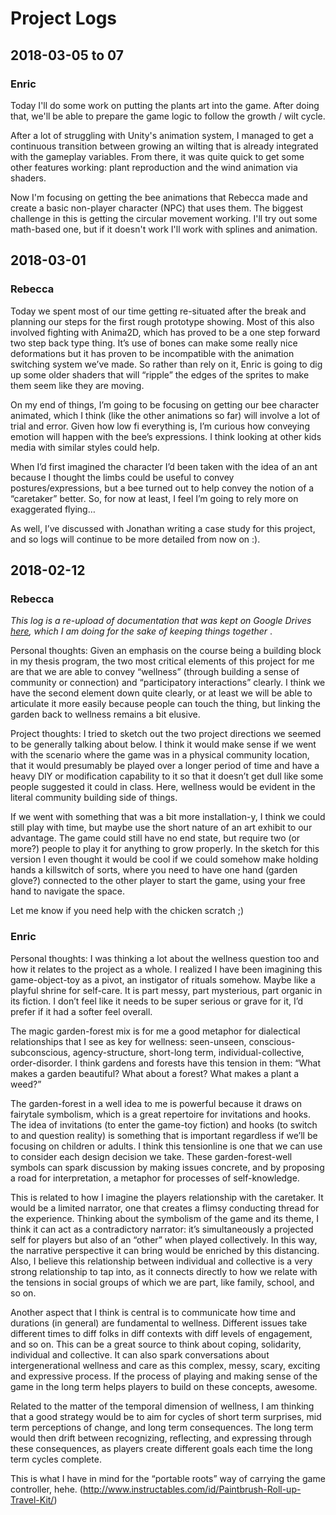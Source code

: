 # Project Logs

## 2018-03-05 to 07

### Enric

Today I'll do some work on putting the plants art into the game. After doing that, we'll be able to prepare the game logic to follow the growth / wilt cycle.

After a lot of struggling with Unity's animation system, I managed to get a continuous transition between growing an wilting that is already integrated with the gameplay variables. From there, it was quite quick to get some other features working: plant reproduction and the wind animation via shaders.

Now I'm focusing on getting the bee animations that Rebecca made and create a basic non-player character (NPC) that uses them. The biggest challenge in this is getting the circular movement working. I'll try out some math-based one, but if it doesn't work I'll work with splines and animation.

## 2018-03-01

### Rebecca

Today we spent most of our time getting re-situated after the break and planning our steps for the first rough prototype showing. Most of this also involved fighting with Anima2D, which has proved to be a one step forward two step back type thing. It’s use of bones can make some really nice deformations but it has proven to be incompatible with the animation switching system we’ve made. So rather than rely on it, Enric is going to dig up some older shaders that will “ripple” the edges of the sprites to make them seem like they are moving.

On my end of things, I’m going to be focusing on getting our bee character animated, which I think (like the other animations so far) will involve a lot of trial and error. Given how low fi everything is, I’m curious how conveying emotion will happen with the bee’s expressions. I think looking at other kids media with similar styles could help.

When I’d first imagined the character I’d been taken with the idea of an ant because I thought the limbs could be useful to convey postures/expressions, but a bee turned out to help convey the notion of a “caretaker” better. So, for now at least, I feel I’m going to rely more on exaggerated flying…

As well, I’ve discussed with Jonathan writing a case study for this project, and so logs will continue to be more detailed from now on :).

## 2018-02-12
### Rebecca
<i> This log is a re-upload of documentation that was kept on Google Drives [here](https://docs.google.com/document/d/1fmgZvUh9lEE4N5qXoiClz1crrsiF6RUvmEVXA8-KvhQ/edit?usp=sharing), which I am doing for the sake of keeping things together </i>.

Personal thoughts:
Given an emphasis on the course being a building block in my thesis program, the two most critical elements of this project for me are that we are able to convey “wellness” (through building a sense of community or connection) and “participatory interactions” clearly. I think we have the second element down quite clearly, or at least we will be able to articulate it more easily because people can touch the thing, but linking the garden back to wellness remains a bit elusive.

Project thoughts:
I tried to sketch out the two project directions we seemed to be generally talking about below. I think it would make sense if we went with the scenario where the game was in a physical community location, that it would presumably be played over a longer period of time and have a heavy DIY or modification capability to it so that it doesn’t get dull like some people suggested it could in class. Here, wellness would be evident in the literal community building side of things.

If we went with something that was a bit more installation-y, I think we could still play with time, but maybe use the short nature of an art exhibit to our advantage. The game could still have no end state, but require two (or more?) people to play it for anything to grow properly. In the sketch for this version I even thought it would be cool if we could somehow make holding hands a killswitch of sorts, where you need to have one hand (garden glove?) connected to the other player to start the game, using your free hand to navigate the space.

Let me know if you need help with the chicken scratch ;)

### Enric

Personal thoughts:
I was thinking a lot about the wellness question too and how it relates to the project as a whole. I realized I have been imagining this game-object-toy as a pivot, an instigator of rituals somehow. Maybe like a playful shrine for self-care. It is part messy, part mysterious, part organic in its fiction. I don’t feel like it needs to be super serious or grave for it, I’d prefer if it had a softer feel overall.

The magic garden-forest mix is for me a good metaphor for dialectical relationships that I see as key for wellness: seen-unseen, conscious-subconscious, agency-structure, short-long term, individual-collective, order-disorder. I think gardens and forests have this tension in them: “What makes a garden beautiful? What about a forest? What makes a plant a weed?”

The garden-forest in a well idea to me is powerful because it draws on fairytale symbolism, which is a great repertoire for invitations and hooks. The idea of invitations (to enter the game-toy fiction) and hooks (to switch to and question reality) is something that is important regardless if we’ll be focusing on children or adults. I think this tensionline is one that we can use to consider each design decision we take. These garden-forest-well symbols can spark discussion by making issues concrete, and by proposing a road for interpretation, a metaphor for processes of self-knowledge.

This is related to how I imagine the players relationship with the caretaker. It would be a limited narrator, one that creates a flimsy conducting thread for the experience. Thinking about the symbolism of the game and its theme, I think it can act as a contradictory narrator: it’s simultaneously a projected self for players but also of an “other” when played collectively. In this way, the narrative perspective it can bring would be enriched by this distancing. Also, I believe this relationship between individual and collective is a very strong relationship to tap into, as it connects directly to how we relate with the tensions in social groups of which we are part, like family, school, and so on.

Another aspect that I think is central is to communicate how time and durations (in general) are fundamental to wellness. Different issues take different times to diff folks in diff contexts with diff levels of engagement, and so on. This can be a great source to think about coping, solidarity, individual and collective. It can also spark conversations about intergenerational wellness and care as this complex, messy, scary, exciting and expressive process. If the process of playing and making sense of the game in the long term helps players to build on these concepts, awesome.

Related to the matter of the temporal dimension of wellness, I am thinking that a good strategy would be to aim for cycles of short term surprises, mid term perceptions of change, and long term consequences. The long term would then drift between recognizing, reflecting, and expressing through these consequences, as players create different goals each time the long term cycles complete.

This is what I have in mind for the “portable roots” way of carrying the game controller, hehe. (http://www.instructables.com/id/Paintbrush-Roll-up-Travel-Kit/)
